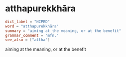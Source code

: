 # atthapurekkhāra

``` toml
dict_label = "NCPED"
word = "atthapurekkhāra"
summary = "aiming at the meaning, or at the benefit"
grammar_comment = "mfn."
see_also = ["attha"]
```

aiming at the meaning, or at the benefit

